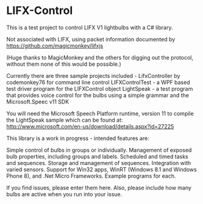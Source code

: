 LIFX-Control
============

This is a test project to control LIFX V1 lightbulbs with a C# library.  

Not associated with LIFX, using packet information documented by https://github.com/magicmonkey/lifxjs 

(Huge thanks to MagicMonkey and the others for digging out the protocol, without them none of this would be possible.)

Currently there are three sample projects included - 
LifxController by codemonkey76 for command line control
LIFXControlTest - a WPF based test driver program for the LIFXControl object
LightSpeak - a test program that provides voice control for the bulbs using a simple grammar and the Microsoft.Speec v11 SDK

You will need the Microsoft Speech Platform runtime, version 11 to compile the LightSpeak sample which can be found at:
http://www.microsoft.com/en-us/download/details.aspx?id=27225

This library is a work in progress - intended features are:

Simple control of bulbs in groups or individually.
Management of exposed bulb properties, including groups and labels.
Scheduled and timed tasks and sequences.
Storage and management of sequences.
Integration with varied sensors.
Support for Win32 apps, WinRT (Windows 8.1 and Windows Phone 8), and .Net Micro Frameworks.
Example programs for each.

If you find issues, please enter them here.  Also, please include how many bulbs are active when you run into your issue.


